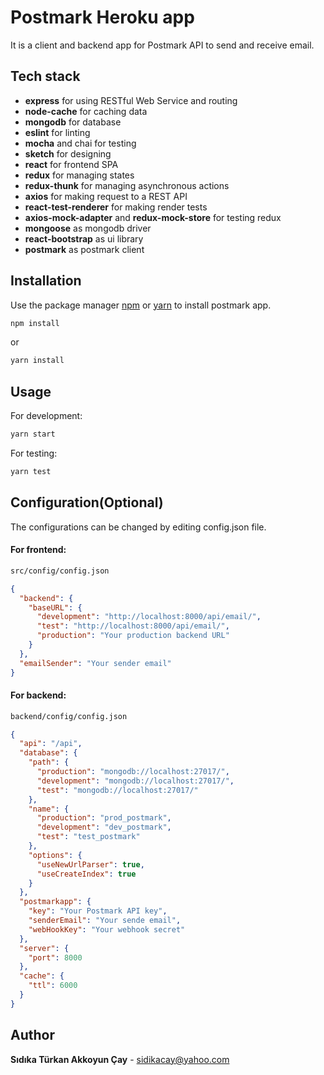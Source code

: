 # Postmark Heroku app
It is a client and backend app for Postmark API to send and receive email.

## Tech stack
* **express** for using RESTful Web Service and routing
* **node-cache** for caching data
* **mongodb** for database
* **eslint** for linting
* **mocha** and chai for testing
* **sketch** for designing
* **react** for frontend SPA
* **redux** for managing states
* **redux-thunk** for managing asynchronous actions
* **axios** for making request to a REST API
* **react-test-renderer** for making render tests
* **axios-mock-adapter** and **redux-mock-store** for testing redux
* **mongoose** as mongodb driver
* **react-bootstrap** as ui library
* **postmark** as postmark client

## Installation

Use the package manager [npm](https://www.npmjs.com/) or [yarn](https://yarnpkg.com/) to install postmark app.
```bash
npm install
```
or
```bash
yarn install
```


## Usage
For development:
```bash
yarn start
```

For testing:
```bash
yarn test
```
## Configuration(Optional)
The configurations can be changed by editing config.json file.
#### For frontend:
```bash
src/config/config.json
```
```json
{
  "backend": {
    "baseURL": {
      "development": "http://localhost:8000/api/email/",
      "test": "http://localhost:8000/api/email/",
      "production": "Your production backend URL"
    }
  },
  "emailSender": "Your sender email"
}
```
#### For backend:
```bash
backend/config/config.json
```
```json
{
  "api": "/api",
  "database": {
    "path": {
      "production": "mongodb://localhost:27017/",
      "development": "mongodb://localhost:27017/",
      "test": "mongodb://localhost:27017/"
    },
    "name": {
      "production": "prod_postmark",
      "development": "dev_postmark",
      "test": "test_postmark"
    },
    "options": {
      "useNewUrlParser": true,
      "useCreateIndex": true
    }
  },
  "postmarkapp": {
    "key": "Your Postmark API key",
    "senderEmail": "Your sende email",
    "webHookKey": "Your webhook secret"
  },
  "server": {
    "port": 8000
  },
  "cache": {
    "ttl": 6000
  }
}
```

## Author
**Sıdıka Türkan Akkoyun Çay** - [sidikacay@yahoo.com](mailto:sidikaakkoyun@gmail.com)
